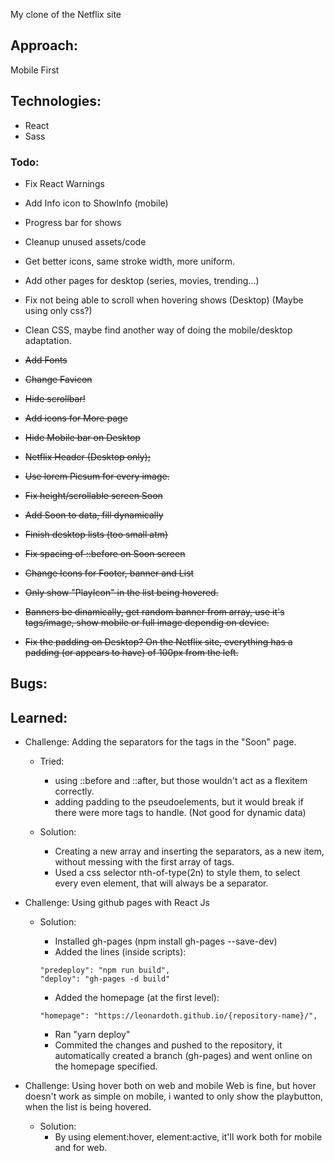 My clone of the Netflix site

## Approach:

Mobile First

## Technologies:

- React
- Sass

### Todo:

- Fix React Warnings
- Add Info icon to ShowInfo (mobile)
- Progress bar for shows
- Cleanup unused assets/code
- Get better icons, same stroke width, more uniform.
- Add other pages for desktop (series, movies, trending...)
- Fix not being able to scroll when hovering shows (Desktop) (Maybe using only css?)
- Clean CSS, maybe find another way of doing the mobile/desktop adaptation.

- ~~Add Fonts~~
- ~~Change Favicon~~
- ~~Hide scrollbar!~~
- ~~Add icons for More page~~
- ~~Hide Mobile bar on Desktop~~
- ~~Netflix Header (Desktop only);~~
- ~~Use lorem Picsum for every image.~~
- ~~Fix height/scrollable screen Soon~~
- ~~Add Soon to data, fill dynamically~~
- ~~Finish desktop lists (too small atm)~~
- ~~Fix spacing of ::before on Soon screen~~
- ~~Change Icons for Footer, banner and List~~
- ~~Only show "PlayIcon" in the list being hovered.~~
- ~~Banners be dinamically, get random banner from array, use it's tags/image, show mobile or full image dependig on device.~~
- ~~Fix the padding on Desktop? On the Netflix site, everything has a padding (or appears to have) of 100px from the left.~~

## Bugs:

## Learned:

- Challenge: Adding the separators for the tags in the "Soon" page.

  - Tried:

    - using ::before and ::after, but those wouldn't act as a flexitem correctly.
    - adding padding to the pseudoelements, but it would break if there were more tags to handle. (Not good for dynamic data)

  - Solution:
    - Creating a new array and inserting the separators, as a new item, without messing with the first array of tags.
    - Used a css selector nth-of-type(2n) to style them, to select every even element, that will always be a separator.

- Challenge: Using github pages with React Js

  - Solution:

    - Installed gh-pages (npm install gh-pages --save-dev)
    - Added the lines (inside scripts):

    ```
    "predeploy": "npm run build",
    "deploy": "gh-pages -d build"
    ```

    - Added the homepage (at the first level):

    ```
    "homepage": "https://leonardoth.github.io/{repository-name}/",
    ```

    - Ran "yarn deploy"
    - Commited the changes and pushed to the repository, it automatically created a branch (gh-pages) and went online on the homepage specified.

- Challenge: Using hover both on web and mobile
  Web is fine, but hover doesn't work as simple on mobile, i wanted to only show the playbutton, when the list is being hovered.

  - Solution:
    - By using element:hover, element:active, it'll work both for mobile and for web.

